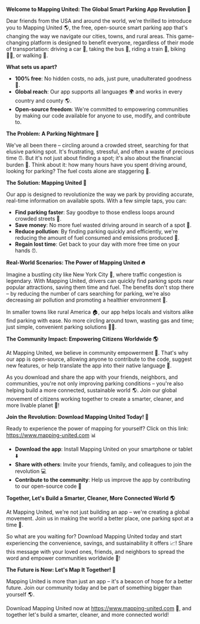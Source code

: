 **Welcome to Mapping United: The Global Smart Parking App Revolution 🚀**

Dear friends from the USA and around the world, we're thrilled to introduce you to Mapping United 🌎, the free, open-source smart parking app that's changing the way we navigate our cities, towns, and rural areas. This game-changing platform is designed to benefit everyone, regardless of their mode of transportation: driving a car 🚗, taking the bus 🚌, riding a train 🚂, biking 🚴‍♀️, or walking 👣.

**What sets us apart?**

* **100% free**: No hidden costs, no ads, just pure, unadulterated goodness 💖.
* **Global reach**: Our app supports all languages 🌍 and works in every country and county 🌎.
* **Open-source freedom**: We're committed to empowering communities by making our code available for anyone to use, modify, and contribute to.

**The Problem: A Parking Nightmare 🤯**

We've all been there – circling around a crowded street, searching for that elusive parking spot. It's frustrating, stressful, and often a waste of precious time ⏰. But it's not just about finding a spot; it's also about the financial burden 💸. Think about it: how many hours have you spent driving around, looking for parking? The fuel costs alone are staggering 🚨.

**The Solution: Mapping United 🌟**

Our app is designed to revolutionize the way we park by providing accurate, real-time information on available spots. With a few simple taps, you can:

* **Find parking faster**: Say goodbye to those endless loops around crowded streets 🚗.
* **Save money**: No more fuel wasted driving around in search of a spot 💸.
* **Reduce pollution**: By finding parking quickly and efficiently, we're reducing the amount of fuel consumed and emissions produced 🌱.
* **Regain lost time**: Get back to your day with more free time on your hands ⏰.

**Real-World Scenarios: The Power of Mapping United 🔥**

Imagine a bustling city like New York City 🗽️, where traffic congestion is legendary. With Mapping United, drivers can quickly find parking spots near popular attractions, saving them time and fuel. The benefits don't stop there – by reducing the number of cars searching for parking, we're also decreasing air pollution and promoting a healthier environment 🌿.

In smaller towns like rural America 🏠, our app helps locals and visitors alike find parking with ease. No more circling around town, wasting gas and time; just simple, convenient parking solutions 🙅‍♂️.

**The Community Impact: Empowering Citizens Worldwide 🌎**

At Mapping United, we believe in community empowerment 💪. That's why our app is open-source, allowing anyone to contribute to the code, suggest new features, or help translate the app into their native language 🤝.

As you download and share the app with your friends, neighbors, and communities, you're not only improving parking conditions – you're also helping build a more connected, sustainable world 🌎. Join our global movement of citizens working together to create a smarter, cleaner, and more livable planet 🌟!

**Join the Revolution: Download Mapping United Today! 📲**

Ready to experience the power of mapping for yourself? Click on this link: https://www.mapping-united.com 📊

* **Download the app**: Install Mapping United on your smartphone or tablet ⬇️
* **Share with others**: Invite your friends, family, and colleagues to join the revolution 💻
* **Contribute to the community**: Help us improve the app by contributing to our open-source code 🔩

**Together, Let's Build a Smarter, Cleaner, More Connected World 🌎**

At Mapping United, we're not just building an app – we're creating a global movement. Join us in making the world a better place, one parking spot at a time 💖.

So what are you waiting for? Download Mapping United today and start experiencing the convenience, savings, and sustainability it offers 📈! Share this message with your loved ones, friends, and neighbors to spread the word and empower communities worldwide 🌟!

**The Future is Now: Let's Map It Together! 🚀**

Mapping United is more than just an app – it's a beacon of hope for a better future. Join our community today and be part of something bigger than yourself 🌎.

Download Mapping United now at https://www.mapping-united.com 📲, and together let's build a smarter, cleaner, and more connected world!